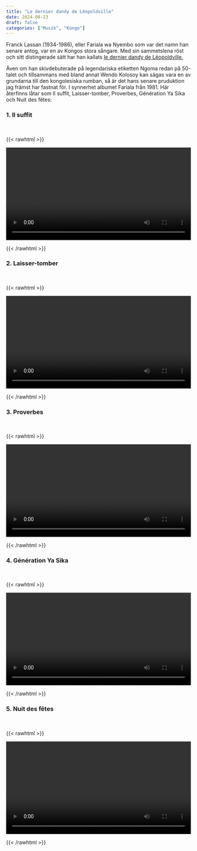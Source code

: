 ```yaml
---
title: "Le dernier dandy de Léopoldville"
date: 2024-08-23
draft: false
categories: ["Musik", "Kongo"]
---
```


Franck Lassan (1934-1986), eller Fariala wa Nyembo som var det namn han senare antog, var en av Kongos stora sångare. Med sin sammetslena röst och sitt distingerade sätt har han kallats [le dernier dandy de Léopoldville.](https://archive.fo/kCoDI) 

Även om han skivdebuterade på legendariska etiketten Ngoma redan på 50-talet och tillsammans med bland annat Wendo Kolosoy kan sägas vara en av grundarna till den kongolesiska rumban, så är det hans senare pruduktion jag främst har fastnat för. I synnerhet albumet Fariala från 1981. Här återfinns låtar som Il suffit, Laisser-tomber, Proverbes, Génération Ya Sika och Nuit des fêtes:

### 1. Il suffit
<br>

{{< rawhtml >}} 

<video width=100% controls autoplay>
    <source src="/videos/franck-lassan-il-suffit.mp4#t=0" type="video/mp4">
</video>

{{< /rawhtml >}}

### 2. Laisser-tomber
<br>

{{< rawhtml >}} 

<video width=100% controls autoplay>
    <source src="/videos/franck-lassan-laisser-tomber.mp4#t=0" type="video/mp4">
</video>

{{< /rawhtml >}}

### 3. Proverbes
<br>

{{< rawhtml >}} 

<video width=100% controls autoplay>
    <source src="/videos/franck-lassan-proverbes-+-diskussion-om-textskrivande-och-sprak.mp4#t=0" type="video/mp4">
</video>

{{< /rawhtml >}}


### 4. Génération Ya Sika
<br>

{{< rawhtml >}} 

<video width=100% controls autoplay>
    <source src="/videos/franck-lassan-generation-ya-sika.mp4#t=0" type="video/mp4">
</video>

{{< /rawhtml >}}


### 5. Nuit des fêtes
<br>

{{< rawhtml >}} 

<video width=100% controls autoplay>
    <source src="/videos/franck-lassan-nuit-des-fetes.mp4#t=0" type="video/mp4">
</video>

{{< /rawhtml >}}

